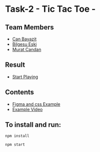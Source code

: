 # Task-2 - Tic Tac Toe -

## Team Members
- [Can Bayazit](https://github.com/canbayazit)
- [Bilgesu Eşki](https://github.com/bilgesueski)
- [Murat Candan](https://github.com/muratcandan)

## Result
- [Start Playing](https://cbm-tictocto.netlify.app/)

## Contents

- [Figma and css Example](https://www.figma.com/file/9WxsY4qgl7Elca9cv9Y5z6/Untitled?node-id=0%3A1)
- [Example Video](https://www.loom.com/share/f6db31129ce64027b011a872dd91b867)




## To install and run:

```
npm install
```

```
npm start
```
